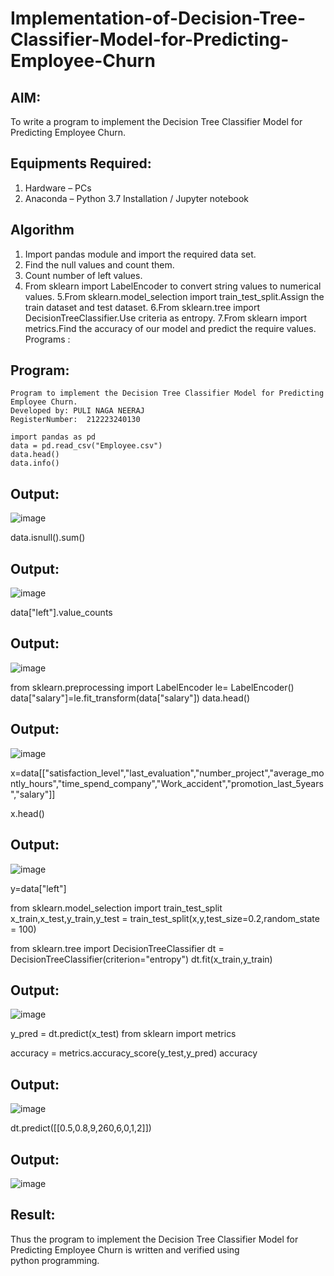 # Implementation-of-Decision-Tree-Classifier-Model-for-Predicting-Employee-Churn

## AIM:
To write a program to implement the Decision Tree Classifier Model for Predicting Employee Churn.

## Equipments Required:
1. Hardware – PCs
2. Anaconda – Python 3.7 Installation / Jupyter notebook

## Algorithm
1. Import pandas module and import the required data set.
2. Find the null values and count them.
3. Count number of left values.
4. From sklearn import LabelEncoder to convert string values to numerical values.
5.From sklearn.model_selection import train_test_split.Assign the train dataset and test dataset.
6.From sklearn.tree import DecisionTreeClassifier.Use criteria as entropy.
7.From sklearn import metrics.Find the accuracy of our model and predict the require values.
Programs :
## Program:
```
Program to implement the Decision Tree Classifier Model for Predicting Employee Churn.
Developed by: PULI NAGA NEERAJ
RegisterNumber:  212223240130
```
```
import pandas as pd
data = pd.read_csv("Employee.csv")
data.head()
data.info()
```
## Output:
![image](https://github.com/Abburehan/Implementation-of-Decision-Tree-Classifier-Model-for-Predicting-Employee-Churn/assets/138849336/2f8ae172-9105-42eb-aa10-31a6b4cfa0f5)


data.isnull().sum()

## Output:
![image](https://github.com/Abburehan/Implementation-of-Decision-Tree-Classifier-Model-for-Predicting-Employee-Churn/assets/138849336/16a2caba-953f-4e6b-b1a2-9c9e35664637)


data["left"].value_counts

## Output:
![image](https://github.com/Abburehan/Implementation-of-Decision-Tree-Classifier-Model-for-Predicting-Employee-Churn/assets/138849336/78d0b7ed-8253-4bb2-8df8-7ee0fa6fae5f)


from sklearn.preprocessing import LabelEncoder
le= LabelEncoder()
data["salary"]=le.fit_transform(data["salary"])
data.head()

## Output:
![image](https://github.com/Abburehan/Implementation-of-Decision-Tree-Classifier-Model-for-Predicting-Employee-Churn/assets/138849336/d5ad6678-6800-4c28-b9ef-e7be679b6958)


x=data[["satisfaction_level","last_evaluation","number_project","average_montly_hours","time_spend_company","Work_accident","promotion_last_5years","salary"]]

x.head()

## Output:
![image](https://github.com/Abburehan/Implementation-of-Decision-Tree-Classifier-Model-for-Predicting-Employee-Churn/assets/138849336/982f5c63-bdc0-49f7-a081-e50898c77410)


y=data["left"]

from sklearn.model_selection import train_test_split
x_train,x_test,y_train,y_test = train_test_split(x,y,test_size=0.2,random_state = 100)

from sklearn.tree import DecisionTreeClassifier
dt = DecisionTreeClassifier(criterion="entropy")
dt.fit(x_train,y_train)

## Output:
![image](https://github.com/Abburehan/Implementation-of-Decision-Tree-Classifier-Model-for-Predicting-Employee-Churn/assets/138849336/14ed991e-0579-4e6e-9517-4e274e4b75a8)


y_pred = dt.predict(x_test)
from sklearn import metrics

accuracy = metrics.accuracy_score(y_test,y_pred)
accuracy

## Output:
![image](https://github.com/Abburehan/Implementation-of-Decision-Tree-Classifier-Model-for-Predicting-Employee-Churn/assets/138849336/30c2213c-9a66-43c9-8253-2b153a942ebd)


dt.predict([[0.5,0.8,9,260,6,0,1,2]])

## Output:
![image](https://github.com/Abburehan/Implementation-of-Decision-Tree-Classifier-Model-for-Predicting-Employee-Churn/assets/138849336/38ee663e-b965-481c-ac56-fdff173315ce)

## Result:
Thus the program to implement the  Decision Tree Classifier Model for Predicting Employee Churn is written and verified using python programming.
